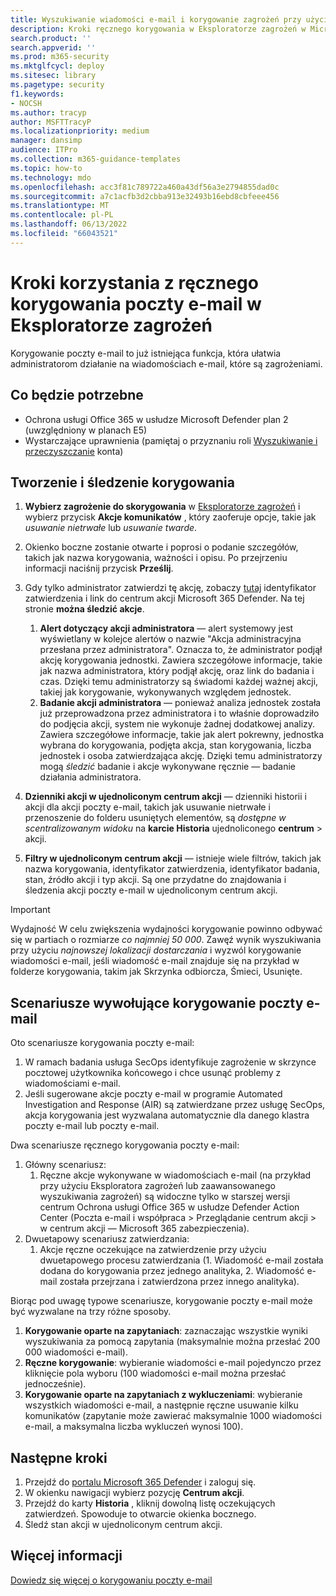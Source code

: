 ```yaml
---
title: Wyszukiwanie wiadomości e-mail i korygowanie zagrożeń przy użyciu eksploratora zagrożeń w usłudze Microsoft 365 Defender
description: Kroki ręcznego korygowania w Eksploratorze zagrożeń w Microsoft 365 Defender, w tym jak uzyskać najlepszą wydajność i scenariusze, które wymagają korygowania.
search.product: ''
search.appverid: ''
ms.prod: m365-security
ms.mktglfcycl: deploy
ms.sitesec: library
ms.pagetype: security
f1.keywords:
- NOCSH
ms.author: tracyp
author: MSFTTracyP
ms.localizationpriority: medium
manager: dansimp
audience: ITPro
ms.collection: m365-guidance-templates
ms.topic: how-to
ms.technology: mdo
ms.openlocfilehash: acc3f81c789722a460a43df56a3e2794855dad0c
ms.sourcegitcommit: a7c1acfb3d2cbba913e32493b16ebd8cbfeee456
ms.translationtype: MT
ms.contentlocale: pl-PL
ms.lasthandoff: 06/13/2022
ms.locfileid: "66043521"
---
```

# <a name="steps-to-use-manual-email-remediation-in-threat-explorer"></a>Kroki korzystania z ręcznego korygowania poczty e-mail w Eksploratorze zagrożeń

Korygowanie poczty e-mail to już istniejąca funkcja, która ułatwia administratorom działanie na wiadomościach e-mail, które są zagrożeniami.

## <a name="what-youll-need"></a>Co będzie potrzebne
- Ochrona usługi Office 365 w usłudze Microsoft Defender plan 2 (uwzględniony w planach E5)
- Wystarczające uprawnienia (pamiętaj o przyznaniu roli [Wyszukiwanie i przeczyszczanie](https://sip.security.microsoft.com/securitypermissions) konta)

## <a name="create-and-track-the-remediation"></a>Tworzenie i śledzenie korygowania

1. **Wybierz zagrożenie do skorygowania** w [Eksploratorze zagrożeń](https://security.microsoft.com/threatexplorer) i wybierz przycisk **Akcje komunikatów** , który zaoferuje opcje, takie jak *usuwanie nietrwałe* lub *usuwanie twarde*.
1. Okienko boczne zostanie otwarte i poprosi o podanie szczegółów, takich jak nazwa korygowania, ważności i opisu. Po przejrzeniu informacji naciśnij przycisk **Prześlij**.
1. Gdy tylko administrator zatwierdzi tę akcję, zobaczy [tutaj](https://security.microsoft.com/action-center/history) identyfikator zatwierdzenia i link do centrum akcji Microsoft 365 Defender. Na tej stronie **można śledzić akcje**.

    1. **Alert dotyczący akcji administratora** — alert systemowy jest wyświetlany w kolejce alertów o nazwie "Akcja administracyjna przesłana przez administratora". Oznacza to, że administrator podjął akcję korygowania jednostki. Zawiera szczegółowe informacje, takie jak nazwa administratora, który podjął akcję, oraz link do badania i czas. Dzięki temu administratorzy są świadomi każdej ważnej akcji, takiej jak korygowanie, wykonywanych względem jednostek.
    1. **Badanie akcji administratora** — ponieważ analiza jednostek została już przeprowadzona przez administratora i to właśnie doprowadziło do podjęcia akcji, system nie wykonuje żadnej dodatkowej analizy. Zawiera szczegółowe informacje, takie jak alert pokrewny, jednostka wybrana do korygowania, podjęta akcja, stan korygowania, liczba jednostek i osoba zatwierdzająca akcję. Dzięki temu administratorzy mogą *śledzić* badanie i akcje wykonywane ręcznie — badanie działania administratora.
1. **Dzienniki akcji w ujednoliconym centrum akcji** — dzienniki historii i akcji dla akcji poczty e-mail, takich jak usuwanie nietrwałe i przenoszenie do folderu usuniętych elementów, są *dostępne w scentralizowanym widoku* na **karcie Historia** ujednoliconego **centrum** >  akcji. 
1. **Filtry w ujednoliconym centrum akcji** — istnieje wiele filtrów, takich jak nazwa korygowania, identyfikator zatwierdzenia, identyfikator badania, stan, źródło akcji i typ akcji. Są one przydatne do znajdowania i śledzenia akcji poczty e-mail w ujednoliconym centrum akcji.

> [!IMPORTANT]
> Wydajność W celu zwiększenia wydajności korygowanie powinno odbywać się w partiach o rozmiarze *co najmniej 50 000*. Zawęź wynik wyszukiwania przy użyciu *najnowszej lokalizacji dostarczania* i wyzwól korygowanie wiadomości e-mail, jeśli wiadomość e-mail znajduje się na przykład w folderze korygowania, takim jak Skrzynka odbiorcza, Śmieci, Usunięte.

## <a name="scenarios-that-call-for-email-remediation"></a>Scenariusze wywołujące korygowanie poczty e-mail

Oto scenariusze korygowania poczty e-mail:

1. W ramach badania usługa SecOps identyfikuje zagrożenie w skrzynce pocztowej użytkownika końcowego i chce usunąć problemy z wiadomościami e-mail.
1. Jeśli sugerowane akcje poczty e-mail w programie Automated Investigation and Response (AIR) są zatwierdzane przez usługę SecOps, akcja korygowania jest wyzwalana automatycznie dla danego klastra poczty e-mail lub poczty e-mail.

Dwa scenariusze ręcznego korygowania poczty e-mail:

1. Główny scenariusz:
    1. Ręczne akcje wykonywane w wiadomościach e-mail (na przykład przy użyciu Eksploratora zagrożeń lub zaawansowanego wyszukiwania zagrożeń) są widoczne tylko w starszej wersji centrum Ochrona usługi Office 365 w usłudze Defender Action Center (Poczta e-mail i współpraca > Przeglądanie centrum akcji > w centrum akcji — Microsoft 365 zabezpieczenia).  
1. Dwuetapowy scenariusz zatwierdzania:
    1. Akcje ręczne oczekujące na zatwierdzenie przy użyciu dwuetapowego procesu zatwierdzania (1. Wiadomość e-mail została dodana do korygowania przez jednego analityka, 2. Wiadomość e-mail została przejrzana i zatwierdzona przez innego analityka).

Biorąc pod uwagę typowe scenariusze, korygowanie poczty e-mail może być wyzwalane na trzy różne sposoby.

1. **Korygowanie oparte na zapytaniach**: zaznaczając wszystkie wyniki wyszukiwania za pomocą zapytania (maksymalnie można przesłać 200 000 wiadomości e-mail).
1. **Ręczne korygowanie**: wybieranie wiadomości e-mail pojedynczo przez kliknięcie pola wyboru (100 wiadomości e-mail można przesłać jednocześnie).
1. **Korygowanie oparte na zapytaniach z wykluczeniami**: wybieranie wszystkich wiadomości e-mail, a następnie ręczne usuwanie kilku komunikatów (zapytanie może zawierać maksymalnie 1000 wiadomości e-mail, a maksymalna liczba wykluczeń wynosi 100).

## <a name="next-steps"></a>Następne kroki
1. Przejdź do [portalu Microsoft 365 Defender](https://security.microsoft.com) i zaloguj się.
1. W okienku nawigacji wybierz pozycję **Centrum akcji**.
1. Przejdź do karty **Historia** , kliknij dowolną listę oczekujących zatwierdzeń. Spowoduje to otwarcie okienka bocznego.  
1. Śledź stan akcji w ujednoliconym centrum akcji.

## <a name="more-information"></a>Więcej informacji

[Dowiedz się więcej o korygowaniu poczty e-mail](../../office-365-security/air-review-approve-pending-completed-actions.md)
